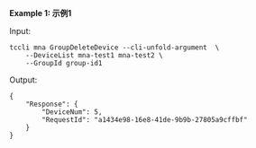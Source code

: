 **Example 1: 示例1**



Input: 

```
tccli mna GroupDeleteDevice --cli-unfold-argument  \
    --DeviceList mna-test1 mna-test2 \
    --GroupId group-id1
```

Output: 
```
{
    "Response": {
        "DeviceNum": 5,
        "RequestId": "a1434e98-16e8-41de-9b9b-27805a9cffbf"
    }
}
```

